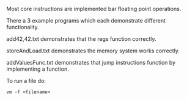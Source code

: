 Most core instructions are implemented bar floating point operations.

There a 3 example programs which each demonstrate different functionality.

add42,42.txt demonstrates that the regs function correctly.

storeAndLoad.txt demonstrates the memory system works correctly.

addValuesFunc.txt demonstrates that jump instructions function by implementing a function.

To run a file do:
~~~
vm -f <filename>
~~~
